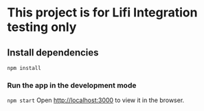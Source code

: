 # This project is for Lifi Integration testing only

## Install dependencies
`npm install`

### Run the app in the development mode
`npm start`
Open [http://localhost:3000](http://localhost:3000) to view it in the browser.